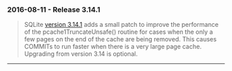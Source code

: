 ### 2016\-08\-11 \- Release 3\.14\.1


> SQLite [version 3\.14\.1](releaselog/3_14_1.html) adds a small patch to improve the performance
> of the pcache1TruncateUnsafe() routine for cases when the only a few
> pages on the end of the cache are being removed. This causes COMMITs
> to run faster when there is a very large page cache. Upgrading from
> version 3\.14 is optional.



---

